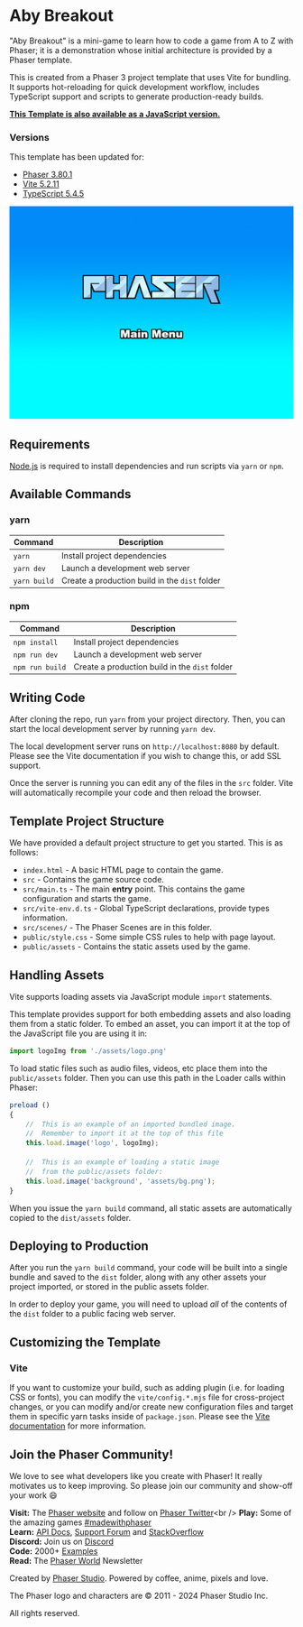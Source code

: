 # Aby Breakout

"Aby Breakout" is a mini-game to learn how to code a game from A to Z with
Phaser; it is a demonstration whose initial architecture is provided by a Phaser
template.

This is created from a Phaser 3 project template that uses Vite for bundling. It
supports hot-reloading for quick development workflow, includes TypeScript
support and scripts to generate production-ready builds.

**[This Template is also available as a JavaScript version.](https://github.com/phaserjs/template-vite)**

### Versions

This template has been updated for:

- [Phaser 3.80.1](https://github.com/phaserjs/phaser)
- [Vite 5.2.11](https://github.com/vitejs/vite)
- [TypeScript 5.4.5](https://github.com/microsoft/TypeScript)

![screenshot](screenshot.png)

## Requirements

[Node.js](https://nodejs.org) is required to install dependencies and run
scripts via `yarn` or `npm`.

## Available Commands

### yarn

| Command         | Description                                    |
|-----------------|------------------------------------------------|
| `yarn`          | Install project dependencies                   |
| `yarn dev`      | Launch a development web server                |
| `yarn build`    | Create a production build in the `dist` folder |

### npm

| Command         | Description                                    |
|-----------------|------------------------------------------------|
| `npm install`   | Install project dependencies                   |
| `npm run dev`   | Launch a development web server                |
| `npm run build` | Create a production build in the `dist` folder |

## Writing Code

After cloning the repo, run `yarn` from your project directory. Then, you
can start the local development server by running `yarn dev`.

The local development server runs on `http://localhost:8080` by default. Please
see the Vite documentation if you wish to change this, or add SSL support.

Once the server is running you can edit any of the files in the `src` folder.
Vite will automatically recompile your code and then reload the browser.

## Template Project Structure

We have provided a default project structure to get you started. This is as follows:

- `index.html` - A basic HTML page to contain the game.
- `src` - Contains the game source code.
- `src/main.ts` - The main **entry** point. This contains the game configuration and starts the game.
- `src/vite-env.d.ts` - Global TypeScript declarations, provide types information.
- `src/scenes/` - The Phaser Scenes are in this folder.
- `public/style.css` - Some simple CSS rules to help with page layout.
- `public/assets` - Contains the static assets used by the game.

## Handling Assets

Vite supports loading assets via JavaScript module `import` statements.

This template provides support for both embedding assets and also loading them
from a static folder. To embed an asset, you can import it at the top of the
JavaScript file you are using it in:

```js
import logoImg from './assets/logo.png'
```

To load static files such as audio files, videos, etc place them into
the `public/assets` folder. Then you can use this path in the Loader calls
within Phaser:

```js
preload ()
{
    //  This is an example of an imported bundled image.
    //  Remember to import it at the top of this file
    this.load.image('logo', logoImg);

    //  This is an example of loading a static image
    //  from the public/assets folder:
    this.load.image('background', 'assets/bg.png');
}
```

When you issue the `yarn build` command, all static assets are automatically
copied to the `dist/assets` folder.

## Deploying to Production

After you run the `yarn build` command, your code will be built into a single
bundle and saved to the `dist` folder, along with any other assets your project
imported, or stored in the public assets folder.

In order to deploy your game, you will need to upload *all* of the contents of
the `dist` folder to a public facing web server.

## Customizing the Template

### Vite

If you want to customize your build, such as adding plugin (i.e. for loading CSS
or fonts), you can modify the `vite/config.*.mjs` file for cross-project
changes, or you can modify and/or create new configuration files and target them
in specific yarn tasks inside of `package.json`. Please see
the [Vite documentation](https://vitejs.dev/) for more information.

## Join the Phaser Community!

We love to see what developers like you create with Phaser! It really motivates
us to keep improving. So please join our community and show-off your work 😄

**Visit:** The [Phaser website](https://phaser.io) and follow on [Phaser Twitter](https://twitter.com/phaser_)<br />
**Play:** Some of the amazing games [#madewithphaser](https://twitter.com/search?q=%23madewithphaser&src=typed_query&f=live)<br />
**Learn:** [API Docs](https://newdocs.phaser.io), [Support Forum](https://phaser.discourse.group/) and [StackOverflow](https://stackoverflow.com/questions/tagged/phaser-framework)<br />
**Discord:** Join us on [Discord](https://discord.gg/phaser)<br />
**Code:** 2000+ [Examples](https://labs.phaser.io)<br />
**Read:** The [Phaser World](https://phaser.io/community/newsletter) Newsletter<br />

Created by [Phaser Studio](mailto:support@phaser.io). Powered by coffee, anime, pixels and love.

The Phaser logo and characters are &copy; 2011 - 2024 Phaser Studio Inc.

All rights reserved.
